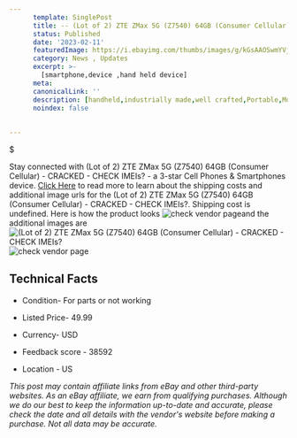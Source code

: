 ```yaml
---
      template: SinglePost
      title: -- (Lot of 2) ZTE ZMax 5G (Z7540) 64GB (Consumer Cellular) - CRACKED - CHECK IMEIs?
      status: Published
      date: '2023-02-11'
      featuredImage: https://i.ebayimg.com/thumbs/images/g/kGsAAOSwmYVj5RFw/s-l225.jpg
      category: News , Updates
      excerpt: >-
        [smartphone,device ,hand held device]
      meta:
      canonicalLink: ''
      description: [handheld,industrially made,well crafted,Portable,Mobile,Compact,Convenient,Lightweight,Maneuverable,Man-portable,Miniature,Carriable,Hand-held,Light,Holdable,Transportable,Mobile device,Pocket-sized,On-the-go,Wireless,Cordless,Compact size,Convenient size, smartphone,device ,hand held device]
      noindex: false
      
        
---
```

$

Stay connected with (Lot of 2) ZTE ZMax 5G (Z7540) 64GB (Consumer Cellular) - CRACKED - CHECK IMEIs? - a 3-star Cell Phones & Smartphones device. [Click Here](https://www.ebay.com/itm/134443749556?hash=item1f4d78d0b4%3Ag%3AkGsAAOSwmYVj5RFw&mkevt=1&mkcid=1&mkrid=711-53200-19255-0&campid=%253CePNCampaignId%253E&customid=%253CreferenceId%253E&toolid=10049) to read more to learn about the shipping costs and additional image urls for the (Lot of 2) ZTE ZMax 5G (Z7540) 64GB (Consumer Cellular) - CRACKED - CHECK IMEIs?. Shipping cost is undefined. Here is how the product looks ![check vendor page](https://i.ebayimg.com/thumbs/images/g/kGsAAOSwmYVj5RFw/s-l225.jpg)and the additional images are![(Lot of 2) ZTE ZMax 5G (Z7540) 64GB (Consumer Cellular) - CRACKED - CHECK IMEIs?](https://i.ebayimg.com/images/g/kGsAAOSwmYVj5RFw/s-l1600.jpg)![check vendor page](https://origin-galleryplus.ebayimg.com/ws/web/134443749556_2_0_1/225x225.jpg,https://origin-galleryplus.ebayimg.com/ws/web/134443749556_3_0_1/225x225.jpg,https://origin-galleryplus.ebayimg.com/ws/web/134443749556_4_0_1/225x225.jpg,https://origin-galleryplus.ebayimg.com/ws/web/134443749556_5_0_1/225x225.jpg,https://origin-galleryplus.ebayimg.com/ws/web/134443749556_6_0_1/225x225.jpg,https://origin-galleryplus.ebayimg.com/ws/web/134443749556_7_0_1/225x225.jpg,https://origin-galleryplus.ebayimg.com/ws/web/134443749556_8_0_1/225x225.jpg)



 ## Technical Facts 



     
      

 - Condition- For parts or not working 


      

 - Listed Price- 49.99 


      

 - Currency- USD 


      

 - Feedback score - 38592 


      

 - Location - US 


      
      

 *_This post may contain affiliate links from eBay and other third-party websites. As an eBay affiliate, we earn from qualifying purchases. Although we do our best to keep the information up-to-date and accurate, please check the date and all details with the vendor's website before making a purchase. Not all data may be accurate._*






